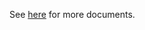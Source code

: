 See [here](https://github.com/kcl-lang/modules/blob/main/k8s/1.18/docs/README.md) for more documents.
